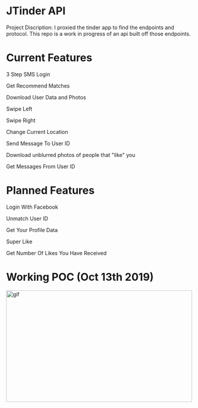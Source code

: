 <h1>JTinder API</h1>
Project Discription: I proxied the tinder app to find the endpoints and protocol. This repo is a work in progress of an api built off those endpoints.
<h1>Current Features</h1>
<p>3 Step SMS Login</p>
<p>Get Recommend Matches</p>
<p>Download User Data and Photos</p>
<p>Swipe Left</p>
<p>Swipe Right</p>
<p>Change Current Location</p>
<p>Send Message To User ID</p>
<p>Download unblurred photos of people that "like" you</p>
<p>Get Messages From User ID</p>
<h1>Planned Features</h1>
<p>Login With Facebook</p>
<p>Unmatch User ID</p>
<p>Get Your Profile Data</p>
<p>Super Like</p>
<p>Get Number Of Likes You Have Received</p>
<h1>Working POC (Oct 13th 2019)</h1>
<img src="https://user-images.githubusercontent.com/39224367/66710262-bc0b6a80-ed42-11e9-9dc9-b33bc4fa8c04.gif" alt="gif" width="500" height="300">
